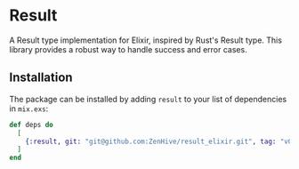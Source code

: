 # Result

A Result type implementation for Elixir, inspired by Rust's Result type. This library provides a
robust way to handle success and error cases.

## Installation

The package can be installed by adding `result` to your list of dependencies in `mix.exs`:

```elixir
def deps do
  [
    {:result, git: "git@github.com:ZenHive/result_elixir.git", tag: "v0.2.0"},
  ]
end
```

